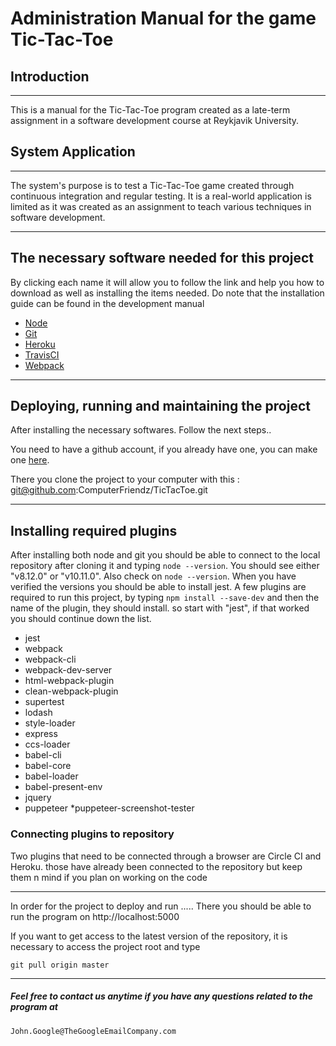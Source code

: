 # Administration Manual for the game Tic-Tac-Toe

## Introduction 
---
This is a manual for the Tic-Tac-Toe program created as a late-term assignment in a software development course at Reykjavik University.

## System Application
----
The system's purpose is to test a Tic-Tac-Toe game created through continuous integration and regular testing. It is a real-world application is limited as it was created as an assignment to teach various techniques in software development.

---
## The necessary software needed for this project
By clicking each name it will allow you to follow the link and help you how to download as well as installing the items needed. Do note that the installation guide can be found in the development manual

* [Node](https://nodejs.org/en/download/)
* [Git](https://git-scm.com/downloads)
* [Heroku](https://devcenter.heroku.com/articles/heroku-cli)
* [TravisCI](https://github.com/travis-ci/travis.rb)
* [Webpack](https://webpack.js.org/)

----

## Deploying, running and maintaining the project
After installing the necessary softwares. Follow the next steps..

You need to have a github account, if you already have one, you can make one [here](https://github.com/).

There you clone the project to your computer with this : git@github.com:ComputerFriendz/TicTacToe.git 

---
## Installing required plugins

After installing both node and git you should be able to connect to the local repository after cloning it and typing `node --version`. You should see either "v8.12.0" or "v10.11.0". Also check on `node --version`.
When you have verified the versions you should be able to install jest. A few plugins are required to run this project, by typing `npm install --save-dev` and then the name of the plugin, they should install. 
so start with "jest", if that worked you should continue down the list.
* jest
* webpack
* webpack-cli
* webpack-dev-server
* html-webpack-plugin
* clean-webpack-plugin
* supertest
* lodash
* style-loader
* express
* ccs-loader
* babel-cli
* babel-core
* babel-loader
* babel-present-env
* jquery
* puppeteer
*puppeteer-screenshot-tester



### Connecting plugins to repository

Two plugins that need to be connected through a browser are Circle CI and Heroku. those have already been connected to the repository but keep them n mind if you plan on working on the code

---
In order for the project to deploy and run ..... There you should be able to run the program on http://localhost:5000

If you want to get access to the latest version of the repository, it is necessary to access the project root and type 

`git pull origin master`

---
##### Feel free to contact us anytime if you have any questions related to the program at
`John.Google@TheGoogleEmailCompany.com`
